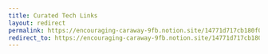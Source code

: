 ```yaml
---
title: Curated Tech Links
layout: redirect
permalink: https://encouraging-caraway-9fb.notion.site/14771d717cb180f0bcbbd383eb31bf70?v=765138cfe2aa446ea8892de8bb5db924
redirect_to: https://encouraging-caraway-9fb.notion.site/14771d717cb180f0bcbbd383eb31bf70?v=765138cfe2aa446ea8892de8bb5db924
---
```

